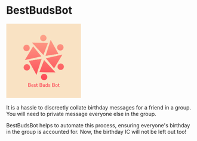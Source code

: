 # BestBudsBot

<img src="https://raw.githubusercontent.com/brendancjz/bestbuds-bot/main/BestBudsBot_Logo.png" alt="bestbuds-bot" width="200">

It is a hassle to discreetly collate birthday messages for a friend in a group. You will need to private message everyone else in the group.

BestBudsBot helps to automate this process, ensuring everyone's birthday in the group is accounted for. Now, the birthday IC will not be left out too!
